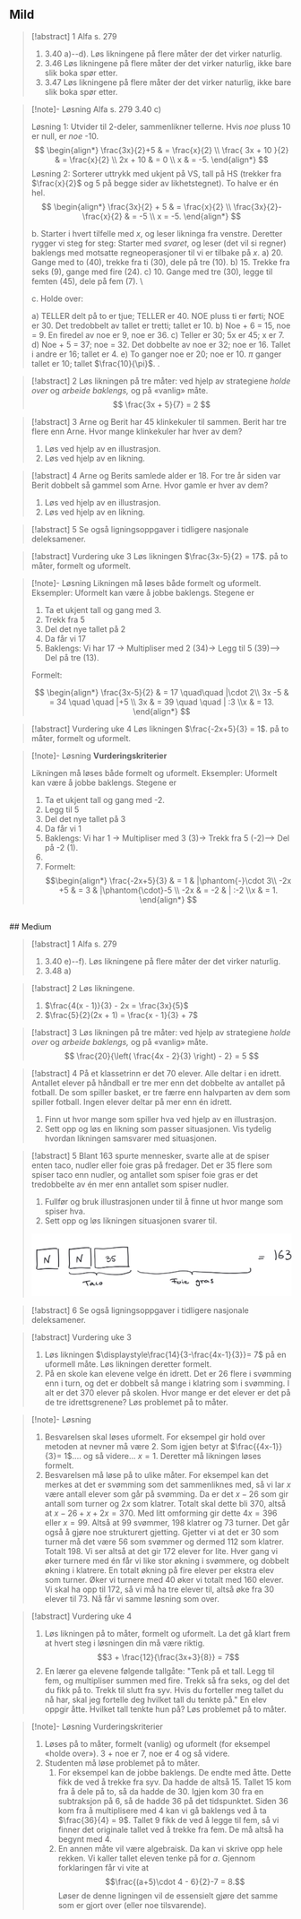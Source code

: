 
## Mild

> [!abstract] 1
>  Alfa s. 279
>  1. 3.40 a)--d). Løs likningene på flere måter der det virker naturlig.
>  2. 3.46 Løs likningene på flere måter der det virker naturlig, ikke bare slik boka spør etter.
>  3. 3.47 Løs likningene på flere måter der det virker naturlig, ikke bare slik boka spør etter.

> [!note]- Løsning 
> Alfa s. 279
   3.40 c)
>
> Løsning 1: Utvider til 2-deler, sammenlikner tellerne. Hvis *noe* pluss 10 er null, er *noe* -10.   
> $$
> \begin{align*}
> \frac{3x}{2}+5
> & = \frac{x}{2} \\    \frac{ 3x + 10 }{2}   & = \frac{x}{2}   \\   2x + 10   & = 0   \\   x   & =   -5.   \end{align*}
> $$
> Løsning 2: Sorterer uttrykk med ukjent på VS, tall på HS (trekker fra $\frac{x}{2}$ og $5$ på begge sider av likhetstegnet). To halve er én hel.
> $$
>  \begin{align*}
>  \frac{3x}{2} + 5
>  & =
>  \frac{x}{2}
>  \\
>  \frac{3x}{2}- \frac{x}{2} & = -5   \\   x = -5.  \end{align*}   
>  $$
>   
>   b. Starter i hvert tilfelle med $x$, og leser likninga fra venstre. Deretter rygger vi steg for steg: Starter med *svaret*, og leser (det vil si regner) baklengs med motsatte regneoperasjoner til vi er tilbake på $x$.
>   a) 20. Gange med to (40), trekke fra ti (30), dele på tre (10).
>   b) 15. Trekke fra seks (9), gange med fire (24).
>   c) 10. Gange med tre (30), legge til femten (45), dele på fem (7). \
>  
>  c. Holde over: 
>  
>  a) TELLER delt på to er tjue; TELLER er 40. NOE pluss ti er førti; NOE er 30. Det tredobbelt av tallet er tretti; tallet er 10.
>  b) Noe + 6 = 15, noe = 9. En firedel av noe er 9, noe er 36.
>  c) Teller er 30; 5x er 45; x er 7.
>  d) Noe + 5 = 37; noe = 32. Det dobbelte av noe er 32; noe er 16. Tallet i andre er 16; tallet er 4.
>  e) To ganger noe er 20; noe er 10. $\pi$ ganger tallet er 10; tallet $\frac{10}{\pi}$. .


> [!abstract] 2
> Løs likningen på tre måter: ved hjelp av strategiene _holde over_ og _arbeide baklengs,_ og på «vanlig» måte.
> $$
> \frac{3x + 5}{7} = 2
> $$

> [!abstract] 3
> Arne og Berit har $45$ klinkekuler til sammen. Berit har tre flere enn Arne. Hvor mange klinkekuler har hver av dem?
> 1.  Løs ved hjelp av en illustrasjon.
> 2. Løs ved hjelp av en likning.

> [!abstract] 4
> Arne og Berits samlede alder er $18$. For tre år siden var Berit dobbelt så gammel som Arne. Hvor gamle er hver av dem?
> 1. Løs ved hjelp av en illustrasjon.
> 2. Løs ved hjelp av en likning.


> [!abstract] 5
> Se også ligningsoppgaver i tidligere nasjonale deleksamener.

> [!abstract] Vurdering uke 3
> Løs likningen $\frac{3x-5}{2} = 17$. på to måter, formelt og uformelt.

> [!note]- Løsning 
> Likningen må løses både formelt og uformelt.
> Eksempler: Uformelt kan være å jobbe baklengs. Stegene er
> 1. Ta et ukjent tall og gang med 3.
> 2. Trekk fra 5
> 3. Del det nye tallet på 2
> 4. Da får vi 17
> 5. Baklengs: Vi har 17 -> Multipliser med 2 (34)-> Legg til 5 (39)--> Del på tre (13).
> 
> Formelt:
> 
> $$
> \begin{align*}
> \frac{3x-5}{2} & = 17 \quad\quad |\cdot 2\\ 3x -5 & = 34 \quad \quad |+5 \\ 3x & = 39 \quad \quad | :3 \\x & = 13.
> \end{align*}
> $$


> [!abstract] Vurdering uke 4
> Løs likningen $\frac{-2x+5}{3} = 1$. på to måter, formelt og uformelt.

> [!note]- Løsning 
>  **Vurderingskriterier**
>  
>  Likningen må løses både formelt og uformelt.
>  Eksempler: Uformelt kan være å jobbe baklengs. Stegene er
> 
> 1. Ta et ukjent tall og gang med -2.
> 2. Legg til 5
> 3. Del det nye tallet på 3
> 4. Da får vi 1
> 5. Baklengs: Vi har 1 -> Multipliser med 3 (3)-> Trekk fra 5 (-2)--> Del på -2 (1).
> 6. 
> 7. Formelt:
> $$\begin{align*}
> \frac{-2x+5}{3} & = 1 & |\phantom{-}\cdot 3\\ -2x +5 & = 3 & |\phantom{\cdot}-5 \\ -2x & = -2 & | :-2 \\x & = 1.
> \end{align*}
> $$

<br>
## Medium 

> [!abstract] 1
> Alfa s. 279
> 1.  3.40 e)--f). Løs likningene på flere måter der det virker naturlig.
> 2. 3.48 a)

> [!abstract] 2
> Løs likningene.
> 1. $\frac{4(x - 1)}{3} - 2x = \frac{3x}{5}$
> 2. $\frac{5}{2}(2x + 1) = \frac{x - 1}{3} + 7$


> [!abstract] 3
> Løs likningen på tre måter: ved hjelp av strategiene _holde over_ og _arbeide baklengs,_ og på «vanlig» måte.
> $$
> \frac{20}{\left( \frac{4x - 2}{3} \right) - 2} = 5
> $$


> [!abstract] 4
> På et klassetrinn er det $70$ elever. Alle deltar i en idrett. Antallet elever på håndball er tre mer enn det dobbelte av antallet på fotball. De som spiller basket, er tre færre enn halvparten av dem som spiller fotball. Ingen elever deltar på mer enn én idrett.
> 1. Finn ut hvor mange som spiller hva ved hjelp av en illustrasjon.
> 2. Sett opp og løs en likning som passer situasjonen. Vis tydelig hvordan likningen samsvarer med situasjonen.


> [!abstract] 5
> Blant 163 spurte mennesker, svarte alle at de spiser enten taco, nudler eller foie gras på fredager. Det er 35 flere som spiser taco enn nudler, og antallet som spiser foie gras er det tredobbelte av én mer enn antallet som spiser nudler.
> 1.  Fullfør og bruk illustrasjonen under til å finne ut hvor mange som spiser hva.
> 2. Sett opp og løs likningen situasjonen svarer til.
> 
> ![](https://raw.githubusercontent.com/Andremartiny/MA-173/main/img/2023-03-24-15-14-26.png)

> [!abstract] 6
> Se også ligningsoppgaver i tidligere nasjonale deleksamener.


> [!abstract] Vurdering uke 3
> 1. Løs likningen $\displaystyle\frac{14}{3-\frac{4x-1}{3}}= 7$ på en uformell måte. Løs likningen deretter formelt.
> 2. På en skole kan elevene velge én idrett. Det er 26 flere i svømming enn i turn, og det er dobbelt så mange i klatring som i svømming. I alt er det 370 elever på skolen. Hvor mange er det elever er det på de tre idrettsgrenene? Løs problemet på to måter.

> [!note]- Løsning 
> 1. Besvarelsen skal løses uformelt. For eksempel gir hold over metoden at nevner må være 2. Som igjen betyr at $\frac{{4x-1}}{3}= 1$.... og så videre... $x=1$. Deretter må likningen løses formelt.
> 2. Besvarelsen må løse på to ulike måter. For eksempel kan det merkes at det er svømming som det sammenliknes med, så vi lar $x$ være antall elever som går på svømming. Da er det $x-26$ som gir antall som turner og $2x$ som klatrer. Totalt skal dette bli $370$, altså at $x-26+x+2x = 370$. Med litt omforming gir dette $4x = 396$ eller $x=99$. Altså at $99$ svømmer, $198$ klatrer og $73$ turner. Det går også å gjøre noe strukturert gjetting. Gjetter vi at det er 30 som turner må det være 56 som svømmer og dermed 112 som klatrer. Totalt 198. Vi ser altså at det gir 172 elever for lite. Hver gang vi øker turnere med én får vi like stor økning i svømmere, og dobbelt økning i klatrere. En totalt økning på fire elever per ekstra elev som turner. Øker vi turnere med 40 øker vi totalt med 160 elever. Vi skal ha opp til 172, så vi må ha tre elever til, altså øke fra $30$ elever til $73$. Nå får vi samme løsning som over.



> [!abstract] Vurdering uke 4
> 1. Løs likningen på to måter, formelt og uformelt. La det gå klart frem at hvert steg i løsningen din må være riktig. $$3 + \frac{12}{\frac{3x+3}{8}} = 7$$
> 2. En lærer ga elevene følgende tallgåte: "Tenk på et tall. Legg til fem, og multipliser summen med fire. Trekk så fra seks, og del det du fikk på to. Trekk til slutt fra syv. Hvis du forteller meg tallet du nå har, skal jeg fortelle deg hvilket tall du tenkte på." En elev oppgir åtte. Hvilket tall tenkte hun på? Løs problemet på to måter.  



> [!note]- Løsning 
> Vurderingskriterier
> 1. Løses på to måter, formelt (vanlig) og uformelt (for eksempel «holde over»). 3 + noe er 7, noe er 4 og så videre.
> 2. Studenten må løse problemet på to måter.
>     1. For eksempel kan de jobbe baklengs. De endte med åtte. Dette fikk de ved å trekke fra syv. Da hadde de altså $15$. Tallet $15$ kom fra å dele på to, så da hadde de $30$. Igjen kom $30$ fra en subtraksjon på $6$, så de hadde $36$ på det tidspunktet. Siden $36$ kom fra å multiplisere med $4$ kan vi gå baklengs ved å ta $\frac{36}{4} = 9$. Tallet $9$ fikk de ved å legge til fem, så vi finner det originale tallet ved å trekke fra fem. De må altså ha begynt med $4$.
>     2. En annen måte vil være algebraisk. Da kan vi skrive opp hele rekken. Vi kaller tallet eleven tenke på for $a$. Gjennom forklaringen får vi vite at $$\frac{(a+5)\cdot 4 - 6}{2}-7 = 8.$$Løser de denne ligningen vil de essensielt gjøre det samme som er gjort over (eller noe tilsvarende).

